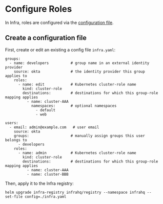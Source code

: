 # Configure Roles

In Infra, roles are configured via the [configuration file](./configuration.md).

## Create a configuration file

First, create or edit an existing a config file `infra.yaml`:

```
groups:
  - name: developers          # group name in an external identity provider
    source: okta              # the identity provider this group applies to
    roles:
      - name: edit            # Kubernetes cluster-role name
        kind: cluster-role
        destinations:         # destinations for which this group-role mapping applies
          - name: cluster-AAA
            namespaces:       # optional namespaces
              - default
              - web

users:
  - email: admin@example.com   # user email
    source: okta
    groups:                   # manually assign groups this user belongs to
      - developers
    roles:
      - name: admin           # Kubernetes cluster-role name
        kind: cluster-role
        destinations:         # destinations for which this group-role mapping applies
          - name: cluster-AAA
          - name: cluster-BBB
```

Then, apply it to the Infra registry:

```
helm upgrade infra-registry infrahq/registry --namespace infrahq --set-file config=./infra.yaml
```

